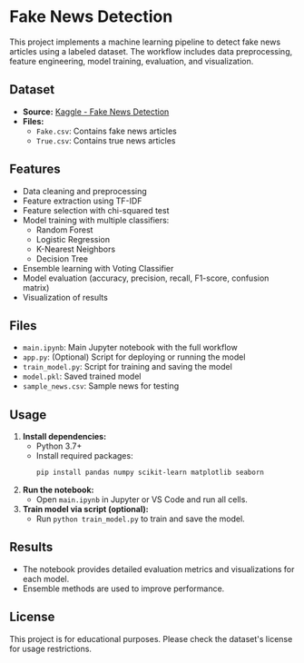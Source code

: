 # Fake News Detection

This project implements a machine learning pipeline to detect fake news articles using a labeled dataset. The workflow includes data preprocessing, feature engineering, model training, evaluation, and visualization.

## Dataset
- **Source:** [Kaggle - Fake News Detection](https://www.kaggle.com/datasets/bhavikjikadara/fake-news-detection)
- **Files:**
  - `Fake.csv`: Contains fake news articles
  - `True.csv`: Contains true news articles

## Features
- Data cleaning and preprocessing
- Feature extraction using TF-IDF
- Feature selection with chi-squared test
- Model training with multiple classifiers:
  - Random Forest
  - Logistic Regression
  - K-Nearest Neighbors
  - Decision Tree
- Ensemble learning with Voting Classifier
- Model evaluation (accuracy, precision, recall, F1-score, confusion matrix)
- Visualization of results

## Files
- `main.ipynb`: Main Jupyter notebook with the full workflow
- `app.py`: (Optional) Script for deploying or running the model
- `train_model.py`: Script for training and saving the model
- `model.pkl`: Saved trained model
- `sample_news.csv`: Sample news for testing

## Usage
1. **Install dependencies:**
   - Python 3.7+
   - Install required packages:
     ```bash
     pip install pandas numpy scikit-learn matplotlib seaborn
     ```
2. **Run the notebook:**
   - Open `main.ipynb` in Jupyter or VS Code and run all cells.
3. **Train model via script (optional):**
   - Run `python train_model.py` to train and save the model.

## Results
- The notebook provides detailed evaluation metrics and visualizations for each model.
- Ensemble methods are used to improve performance.

## License
This project is for educational purposes. Please check the dataset's license for usage restrictions.
